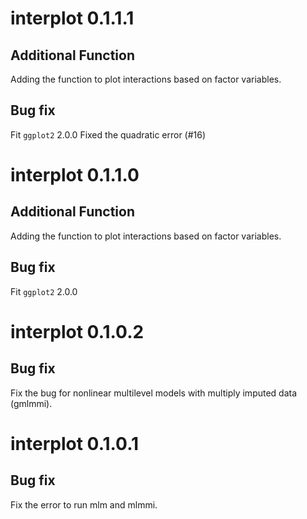# interplot 0.1.1.1
## Additional Function
Adding the function to plot interactions based on factor variables.
## Bug fix
Fit `ggplot2` 2.0.0
Fixed the quadratic error (#16)


# interplot 0.1.1.0
## Additional Function
Adding the function to plot interactions based on factor variables.
## Bug fix
Fit `ggplot2` 2.0.0


# interplot 0.1.0.2
## Bug fix
Fix the bug for nonlinear multilevel models with multiply imputed data (gmlmmi).


# interplot 0.1.0.1
## Bug fix
Fix the error to run mlm and mlmmi.








